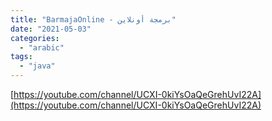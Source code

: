 ```yaml
---
title: "BarmajaOnline - برمجة أونلاين"
date: "2021-05-03"
categories:
  - "arabic"
tags:
  - "java"
---
```


[https://youtube.com/channel/UCXI-0kiYsOaQeGrehUvI22A](https://youtube.com/channel/UCXI-0kiYsOaQeGrehUvI22A)

